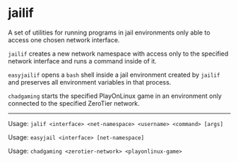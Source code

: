 # jailif

A set of utilities for running programs in jail environments only able to access one chosen network interface.

`jailif` creates a new network namespace with access only to the specified network interface and runs a command inside of it.

`easyjailif` opens a `bash` shell inside a jail environment created by `jailif` and preserves all environment variables in that process.

`chadgaming` starts the specified PlayOnLinux game in an environment only connected to the specified ZeroTier network.

<hr>

Usage: `jalif <interface> <net-namespace> <username> <command> [args]`

Usage: `easyjail <interface> [net-namespace]`

Usage: `chadgaming <zerotier-network> <playonlinux-game>`


